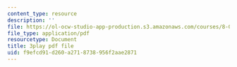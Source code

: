 ```yaml
---
content_type: resource
description: ''
file: https://ol-ocw-studio-app-production.s3.amazonaws.com/courses/8-01sc-classical-mechanics-fall-2016/f9efcd91d260a2718738956f2aae2871_1UdGbyj8924.pdf
file_type: application/pdf
resourcetype: Document
title: 3play pdf file
uid: f9efcd91-d260-a271-8738-956f2aae2871
---
```

